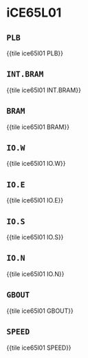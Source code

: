 # iCE65L01

## `PLB`

{{tile ice65l01 PLB}}

## `INT.BRAM`

{{tile ice65l01 INT.BRAM}}

## `BRAM`

{{tile ice65l01 BRAM}}

## `IO.W`

{{tile ice65l01 IO.W}}

## `IO.E`

{{tile ice65l01 IO.E}}

## `IO.S`

{{tile ice65l01 IO.S}}

## `IO.N`

{{tile ice65l01 IO.N}}

## `GBOUT`

{{tile ice65l01 GBOUT}}

## `SPEED`

{{tile ice65l01 SPEED}}
